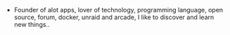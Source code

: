 - Founder of alot apps, lover of technology, programming language, open source, forum, docker, unraid and arcade, I like to discover and learn new things..
  <br>































































































































































































































































































































































































































































































































































































































































